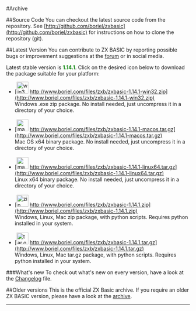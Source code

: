 #Archive

##Source Code
You can checkout the latest source code from the repository.
See [http://github.com/boriel/zxbasic](http://github.com/boriel/zxbasic) for instructions on how to clone the
repository (git).


##Latest Version
You can contribute to ZX BASIC by reporting possible bugs or improvement suggestions at the
[forum](http://www.boriel.com/forum) or in social media.

Latest stable version is <span style="color: green;">**1.14.1**</span>.
Click on the desired icon below to download the package suitable for your platform:

* [<img src="https://zxbasic.readthedocs.io/en/docs/img/win32.png" alt="win32zip" width="32px"/>
  http://www.boriel.com/files/zxb/zxbasic-1.14.1-win32.zip](http://www.boriel.com/files/zxb/zxbasic-1.14.1-win32.zip)
<br />Windows .exe zip package. No install needed, just uncompress it in a directory of your choice.
<br/>&nbsp;
* [<img src="https://zxbasic.readthedocs.io/en/docs/img/macos.png" alt="macostargz" width="32px"/>
  http://www.boriel.com/files/zxb/zxbasic-1.14.1-macos.tar.gz](http://www.boriel.com/files/zxb/zxbasic-1.14.1-macos.tar.gz)
<br />Mac OS x64 binary package. No install needed, just uncompress it in a directory of your choice.
<br/>&nbsp;
* [<img src="https://zxbasic.readthedocs.io/en/docs/img/linux.png" alt="macostargz" width="32px"/>
  http://www.boriel.com/files/zxb/zxbasic-1.14.1-linux64.tar.gz](http://www.boriel.com/files/zxb/zxbasic-1.14.1-linux64.tar.gz)
<br />Linux x64 binary package. No install needed, just uncompress it in a directory of your choice.
<br/>&nbsp;
* [<img src="https://zxbasic.readthedocs.io/en/docs/img/zip-package.png" alt="zip" width="32px"/>
  http://www.boriel.com/files/zxb/zxbasic-1.14.1.zip](http://www.boriel.com/files/zxb/zxbasic-1.14.1.zip)
<br />Windows, Linux, Mac zip package, with python scripts. Requires python installed in your system.
<br/>&nbsp;
* [<img src="https://zxbasic.readthedocs.io/en/docs/img/driver-down.png" alt="tar.gz" width="32px"/>
  http://www.boriel.com/files/zxb/zxbasic-1.14.1.tar.gz](http://www.boriel.com/files/zxb/zxbasic-1.14.1.tar.gz)
<br />Windows, Linux, Mac tar.gz package, with python scripts. Requires python installed in your system.

###What's new
To check out what's new on every version, have a look at the
[Changelog](https://github.com/boriel/zxbasic/blob/master/Changelog.md) file.

##Older versions
This is the official ZX Basic archive. If you require an older ZX BASIC version, please have a look
at the [archive](https://www.boriel.com/files/zxb/).

----
